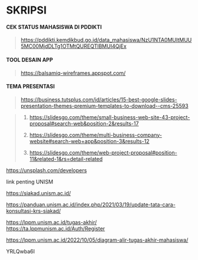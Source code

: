 # SKRIPSI

#### CEK STATUS MAHASISWA DI PDDIKTI
> https://pddikti.kemdikbud.go.id/data_mahasiswa/NzU1NTA0MUItMUU5MC00MjdDLTg1OTMtQUREQTlBMUI4QjEx

#### TOOL DESAIN APP
> https://balsamiq-wireframes.appspot.com/

#### TEMA PRESENTASI
> https://business.tutsplus.com/id/articles/15-best-google-slides-presentation-themes-premium-templates-to-download--cms-25593

> 1. https://slidesgo.com/theme/small-business-web-site-43-project-proposal#search-web&position-2&results-17
>
> 2. https://slidesgo.com/theme/multi-business-company-website#search-web+app&position-3&results-12
> 
> 3. https://slidesgo.com/theme/web-project-proposal#position-11&related-1&rs=detail-related

https://unsplash.com/developers

link penting UNISM

https://siakad.unism.ac.id/

https://panduan.unism.ac.id/index.php/2021/03/19/update-tata-cara-konsultasi-krs-siakad/ 

https://lppm.unism.ac.id/tugas-akhir/
 https://ta.lppmunism.ac.id/Auth/Register

https://lppm.unism.ac.id/2022/10/05/diagram-alir-tugas-akhir-mahasiswa/

YRLQwba6I
